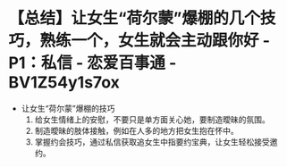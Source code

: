 # 【总结】让女生“荷尔蒙”爆棚的几个技巧，熟练一个，女生就会主动跟你好 - P1：私信 - 恋爱百事通 - BV1Z54y1s7ox

-   让女生“荷尔蒙”爆棚的技巧
    1.  给女生情绪上的安慰，不要只是单方面关心她，要制造曖昧的氛围。
    2.  制造曖昧的肢体接触，例如在人多的地方把女生抱在怀中。
    3.  掌握约会技巧，通过私信获取追女生中指要约宝典，让女生轻松接受邀约。